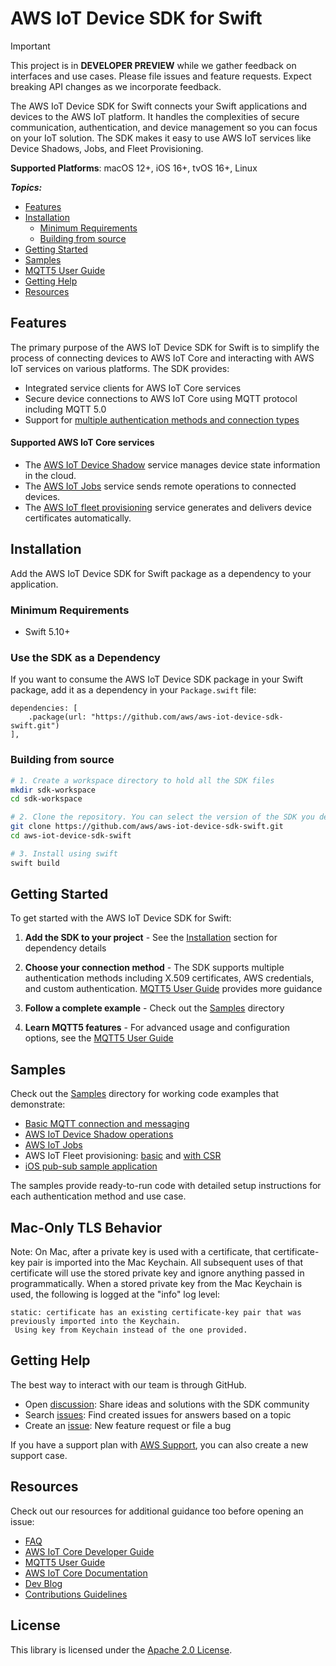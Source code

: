 # AWS IoT Device SDK for Swift

> [!IMPORTANT]
> This project is in **DEVELOPER PREVIEW** while we gather feedback on interfaces and use cases. Please file issues and feature requests. Expect breaking API changes as we incorporate feedback.

The AWS IoT Device SDK for Swift connects your Swift applications and devices to the AWS IoT platform. It handles the complexities of secure communication, authentication, and device management so you can focus on your IoT solution. The SDK makes it easy to use AWS IoT services like Device Shadows, Jobs, and Fleet Provisioning.

**Supported Platforms**: macOS 12+, iOS 16+, tvOS 16+, Linux

*__Topics:__*
* [Features](#features)
* [Installation](#installation)
  * [Minimum Requirements](#minimum-requirements)
  * [Building from source](#building-from-source)
* [Getting Started](#getting-started)
* [Samples](./Samples/README.md)
* [MQTT5 User Guide](./Documentation/MQTT5_Userguide.md)
* [Getting Help](#getting-help)
* [Resources](#resources)

## Features

The primary purpose of the AWS IoT Device SDK for Swift is to simplify the process of connecting devices to AWS IoT Core and interacting with AWS IoT services on various platforms. The SDK provides:

* Integrated service clients for AWS IoT Core services
* Secure device connections to AWS IoT Core using MQTT protocol including MQTT 5.0
* Support for [multiple authentication methods and connection types](./Documentation/MQTT5_Userguide.md#creating-an-mqtt-5-client)

#### Supported AWS IoT Core services

* The [AWS IoT Device Shadow](https://docs.aws.amazon.com/iot/latest/developerguide/iot-device-shadows.html) service manages device state information in the cloud.
* The [AWS IoT Jobs](https://docs.aws.amazon.com/iot/latest/developerguide/iot-jobs.html) service sends remote operations to connected devices.
* The [AWS IoT fleet provisioning](https://docs.aws.amazon.com/iot/latest/developerguide/provision-wo-cert.html) service generates and delivers device certificates automatically.

## Installation

Add the AWS IoT Device SDK for Swift package as a dependency to your application.

### Minimum Requirements
* Swift 5.10+

### Use the SDK as a Dependency

If you want to consume the AWS IoT Device SDK package in your Swift package, add it as a dependency in your `Package.swift` file:

```
dependencies: [
    .package(url: "https://github.com/aws/aws-iot-device-sdk-swift.git")
],
```

### Building from source

```sh
# 1. Create a workspace directory to hold all the SDK files
mkdir sdk-workspace
cd sdk-workspace

# 2. Clone the repository. You can select the version of the SDK you desire to use.
git clone https://github.com/aws/aws-iot-device-sdk-swift.git
cd aws-iot-device-sdk-swift

# 3. Install using swift
swift build
```

## Getting Started

To get started with the AWS IoT Device SDK for Swift:

1. **Add the SDK to your project** - See the [Installation](#installation) section for dependency details

2. **Choose your connection method** - The SDK supports multiple authentication methods including X.509 certificates, AWS credentials, and custom authentication. [MQTT5 User Guide](./Documentation/MQTT5_Userguide.md) provides more guidance

3. **Follow a complete example** - Check out the [Samples](./Samples/README.md) directory

4. **Learn MQTT5 features** - For advanced usage and configuration options, see the [MQTT5 User Guide](./Documentation/MQTT5_Userguide.md)

## Samples

Check out the [Samples](./Samples/README.md) directory for working code examples that demonstrate:
- [Basic MQTT connection and messaging](./Samples/README.md#mqtt-5-connection-samples)
- [AWS IoT Device Shadow operations](./Samples/ServiceClientSamples/ShadowSample)
- [AWS IoT Jobs](./Samples/ServiceClientSamples/JobsSample)
- AWS IoT Fleet provisioning: [basic](./Samples/ServiceClientSamples/Provisioning/BasicProvisioningSample) and [with CSR](./Samples/ServiceClientSamples/Provisioning/CsrProvisioningSample)
- [iOS pub-sub sample application](./Samples/iOS/iOSPubSubSample)

The samples provide ready-to-run code with detailed setup instructions for each authentication method and use case.

## Mac-Only TLS Behavior

Note: On Mac, after a private key is used with a certificate, that certificate-key pair is imported into the Mac Keychain.  All subsequent uses of that certificate will use the stored private key and ignore anything passed in programmatically.  When a stored private key from the Mac Keychain is used, the following is logged at the "info" log level:

```
static: certificate has an existing certificate-key pair that was previously imported into the Keychain.
 Using key from Keychain instead of the one provided.
```

## Getting Help

The best way to interact with our team is through GitHub.
* Open [discussion](https://github.com/aws/aws-iot-device-sdk-swift/discussions): Share ideas and solutions with the SDK community
* Search [issues](https://github.com/aws/aws-iot-device-sdk-swift/issues): Find created issues for answers based on a topic
* Create an [issue](https://github.com/aws/aws-iot-device-sdk-swift/issues/new/choose): New feature request or file a bug

If you have a support plan with [AWS Support](https://aws.amazon.com/premiumsupport/), you can also create a new support case.

## Resources

Check out our resources for additional guidance too before opening an issue:
* [FAQ](./Documentation/FAQ.md)
* [AWS IoT Core Developer Guide](https://docs.aws.amazon.com/iot/latest/developerguide/what-is-aws-iot.html)
* [MQTT5 User Guide](./Documentation/MQTT5_Userguide.md)
* [AWS IoT Core Documentation](https://docs.aws.amazon.com/iot/)
* [Dev Blog](https://aws.amazon.com/blogs/iot/category/internet-of-things/)
* [Contributions Guidelines](./Documentation/CONTRIBUTING.md)

## License

This library is licensed under the [Apache 2.0 License](./Documentation/LICENSE).
